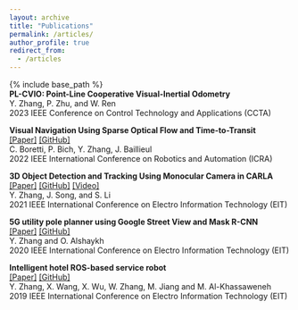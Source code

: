 ```yaml
---
layout: archive
title: "Publications"
permalink: /articles/
author_profile: true
redirect_from:
  - /articles
---
```


{% include base_path %}
<br />
**PL-CVIO: Point-Line Cooperative Visual-Inertial Odometry** 
<br />Y. Zhang, P. Zhu, and W. Ren
<br />2023 IEEE Conference on Control Technology and Applications (CCTA)

**Visual Navigation Using Sparse Optical Flow and Time-to-Transit** 
<span style="color:lightskyblue">
<br /><a href="https://arxiv.org/pdf/2111.09669.pdf">[Paper]</a>
<a href="https://github.com/johnbaillieul/Vision_based_Navigation_TTT">[GitHub]</a>
</span>
<br /> C. Boretti, P. Bich, Y. Zhang, J. Baillieul
<br />2022 IEEE International Conference on Robotics and Automation (ICRA)

**3D Object Detection and Tracking Using Monocular Camera in CARLA** 
<span style="color:lightskyblue">
<br /><a href="https://ieeexplore.ieee.org/document/9491905">[Paper]</a>
<a href="https://github.com/zhangyanyu0722/Carla_3D_Tracking">[GitHub]</a>
<a href="https://www.youtube.com/watch?v=-b9xSzzZPd8">[Video]</a>
</span>
<br /> Y. Zhang, J. Song, and S. Li
<br />2021 IEEE International Conference on Electro Information Technology (EIT)
   
**5G utility pole planner using Google Street View and Mask R-CNN** 
<span style="color:lightskyblue">
<br /><a href="https://arxiv.org/pdf/2008.11689.pdf">[Paper]</a>
<a href="https://github.com/zhangyanyu0722/5G-Utility-Pole-Planner">[GitHub]</a>
</span>
<br /> Y. Zhang and O. Alshaykh
<br />2020 IEEE International Conference on Electro Information Technology (EIT)
   
**Intelligent hotel ROS-based service robot** 
<span style="color:lightskyblue">
<br /><a href="https://arxiv.org/pdf/2009.00594.pdf">[Paper]</a>
<a href="https://github.com/zhangyanyu0722/Intelligent-Hotel-ROS-based-Service-Robot">[GitHub]</a>
</span>
<br /> Y. Zhang, X. Wang, X. Wu, W. Zhang, M. Jiang and M. Al-Khassaweneh
<br />2019 IEEE International Conference on Electro Information Technology (EIT)



